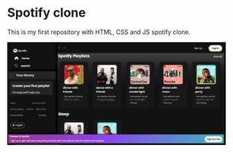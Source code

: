 # Spotify clone

This is my first repository with HTML, CSS and JS spotify clone.

![alt text](<2024-09-17 (1).png>)